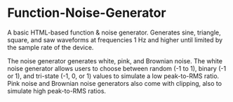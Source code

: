 # Function-Noise-Generator
A basic HTML-based function &amp; noise generator. Generates sine, triangle, square, and saw waveforms at frequencies 1 Hz and higher until limited by the sample rate of the device. 

The noise generator generates white, pink, and Brownian noise. The white noise generator allows users to choose between random (-1 to 1), binary (-1 or 1), and tri-state (-1, 0, or 1) values to simulate a low peak-to-RMS ratio. Pink noise and Brownian noise generators also come with clipping, also to simulate high peak-to-RMS ratios.

